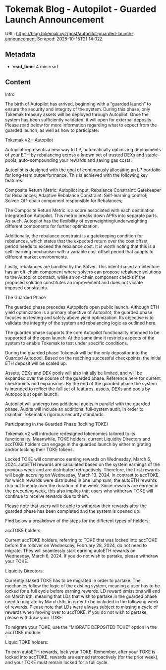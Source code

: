 # Tokemak Blog - Autopilot - Guarded Launch Announcement

URL: https://blog.tokemak.xyz/post/autopilot-guarded-launch-announcement
Scraped: 2025-10-15T21:14:02Z

## Metadata

- **read_time**: 4 min read

## Content

Intro

The birth of Autopilot has arrived, beginning with a “guarded launch” to ensure the security and integrity of the system. During this phase, only Tokemak treasury assets will be deployed through Autopilot. Once the system has been sufficiently validated, it will open for external deposits. Please read below for more information regarding what to expect from the guarded launch, as well as how to participate:

Tokemak v2 – Autopilot

Autopilot represents a new way to LP, automatically optimizing deployments of your ETH by rebalancing across a known set of trusted DEXs and stable-pools, auto-compounding your rewards and saving gas costs.

Autopilot is designed with the goal of continuously allocating an LP portfolio for long-term outperformance. This is achieved with the following key features:



Composite Return Metric: Autopilot input;
Rebalance Constraint: Gatekeeper for Rebalances;
Adaptive Rebalance Constraint: Self-learning control;
Solver: Off-chain component responsible for Rebalances;


The Composite Return Metric is a score associated with each destination integrated on Autopilot. This metric breaks down APRs into separate parts. As such, Autopilot has the flexibility of overweighting/underweighting different components for further optimization.

Additionally, the rebalance constraint is a gatekeeping condition for rebalances, which states that the expected return over the cost offset period needs to exceed the rebalance cost. It is worth noting that this is a self-learning mechanism with a variable cost offset period that adapts to different market environments.

Lastly, rebalances are handled by the Solver. This intent-based architecture has an off-chain component where solvers can propose rebalance solutions to the Autopilot contract, while an on-chain component checks if the proposed solution constitutes an improvement and does not violate imposed constraints.

The Guarded Phase

The guarded phase precedes Autopilot’s open public launch. Although ETH yield optimization is a primary objective of Autopilot, the guarded phase focuses on testing and safety above yield optimization. Its objective is to validate the integrity of the system and rebalancing logic as outlined here.

The guarded phase supports the core Autopilot functionality intended to be supported at the open launch. At the same time it restricts aspects of the system to enable Tokemak to test under specific conditions.

During the guarded phase Tokemak will be the only depositor into the Guarded Autopool. Based on the reaching successful checkpoints, the initial ETH deposit will be scaled up.

Assets, DEXs and DEX pools will also initially be limited, and will be expanded over the course of the guarded phase. Reference here for current checkpoints and expansions. By the end of the guarded phase the system is intended to reflect the full set of features, assets, DEXs and pools by Autopools at open launch.

Autopilot will undergo two additional audits in parallel with the guarded phase. Audits will include an additional full-system audit, in order to maintain Tokemak's rigorous security standards.

Participating in the Guarded Phase (locking TOKE)

Tokemak v2 will introduce redesigned tokenomics tailored to its functionality. Meanwhile, TOKE holders, current Liquidity Directors and accTOKE holders can engage in the guarded launch by either migrating and/or locking their TOKE tokens.

Locked TOKE will commence earning rewards on Wednesday, March 6, 2024. autoETH rewards are calculated based on the system earnings of the previous week and are distributed retroactively. Therefore, the first rewards will begin accruing on Wednesday, March 13, 2024. In contrast to accTOKE, for which rewards were distributed in one lump sum, the autoETH rewards drip out linearly over the duration of the week. Since rewards are earned in the preceding week, this also implies that users who withdraw TOKE will continue to receive rewards due to them.

Please note that users will be able to withdraw their rewards after the guarded phase has been completed and the system is opened up.

Find below a breakdown of the steps for the different types of holders:


accTOKE holders:

Current accTOKE holders, referring to TOKE that was locked into accTOKE before the rollover on Wednesday, February 28, 2024, do not need to migrate. They will seamlessly start earning autoETH rewards on Wednesday, March 6, 2024. If you do not wish to partake, please withdraw your TOKE.

Liquidity Directors:

Currently staked TOKE has to be migrated in order to partake. The mechanics follow the logic of the existing system, meaning a user has to be locked for a full cycle before earning rewards. LD reward emissions will end on March 6th, meaning that LDs that wish to partake in the guarded phase need to migrate by March 5th, in order to be included in the following week of rewards. Please note that LDs were always subject to missing a cycle of rewards when moving over to accTOKE. If you do not wish to partake, please withdraw your TOKE.


To migrate your TOKE, use the “MIGRATE DEPOSITED TOKE” option in the accTOKE module:

Liquid TOKE holders:

To earn autoETH rewards, lock your TOKE. Remember, after your TOKE is locked into accTOKE, rewards are earned retroactively (for the prior week), and your TOKE must remain locked for a full cycle.

‍